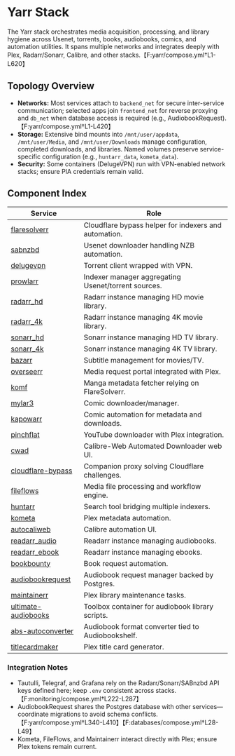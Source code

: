 # Yarr Stack

The Yarr stack orchestrates media acquisition, processing, and library hygiene across Usenet, torrents, books, audiobooks, comics, and automation utilities. It spans multiple networks and integrates deeply with Plex, Radarr/Sonarr, Calibre, and other stacks.【F:yarr/compose.yml†L1-L620】

## Topology Overview
- **Networks:** Most services attach to `backend_net` for secure inter-service communication; selected apps join `frontend_net` for reverse proxying and `db_net` when database access is required (e.g., AudiobookRequest).【F:yarr/compose.yml†L1-L420】
- **Storage:** Extensive bind mounts into `/mnt/user/appdata`, `/mnt/user/Media`, and `/mnt/user/Downloads` manage configuration, completed downloads, and libraries. Named volumes preserve service-specific configuration (e.g., `huntarr_data`, `kometa_data`).
- **Security:** Some containers (DelugeVPN) run with VPN-enabled network stacks; ensure PIA credentials remain valid.

## Component Index

| Service | Role |
| --- | --- |
| [flaresolverr](flaresolverr.md) | Cloudflare bypass helper for indexers and automation. |
| [sabnzbd](sabnzbd.md) | Usenet downloader handling NZB automation. |
| [delugevpn](delugevpn.md) | Torrent client wrapped with VPN. |
| [prowlarr](prowlarr.md) | Indexer manager aggregating Usenet/torrent sources. |
| [radarr_hd](radarr_hd.md) | Radarr instance managing HD movie library. |
| [radarr_4k](radarr_4k.md) | Radarr instance managing 4K movie library. |
| [sonarr_hd](sonarr_hd.md) | Sonarr instance managing HD TV library. |
| [sonarr_4k](sonarr_4k.md) | Sonarr instance managing 4K TV library. |
| [bazarr](bazarr.md) | Subtitle management for movies/TV. |
| [overseerr](overseerr.md) | Media request portal integrated with Plex. |
| [komf](komf.md) | Manga metadata fetcher relying on FlareSolverr. |
| [mylar3](mylar3.md) | Comic downloader/manager. |
| [kapowarr](kapowarr.md) | Comic automation for metadata and downloads. |
| [pinchflat](pinchflat.md) | YouTube downloader with Plex integration. |
| [cwad](cwad.md) | Calibre-Web Automated Downloader web UI. |
| [cloudflare-bypass](cloudflarebypass.md) | Companion proxy solving Cloudflare challenges. |
| [fileflows](fileflows.md) | Media file processing and workflow engine. |
| [huntarr](huntarr.md) | Search tool bridging multiple indexers. |
| [kometa](kometa.md) | Plex metadata automation. |
| [autocaliweb](autocaliweb.md) | Calibre automation UI. |
| [readarr_audio](readarr-audio.md) | Readarr instance managing audiobooks. |
| [readarr_ebook](readarr-ebook.md) | Readarr instance managing ebooks. |
| [bookbounty](bookbounty.md) | Book request automation. |
| [audiobookrequest](audiobookrequest.md) | Audiobook request manager backed by Postgres. |
| [maintainerr](maintainerr.md) | Plex library maintenance tasks. |
| [ultimate-audiobooks](ultimate-audiobooks.md) | Toolbox container for audiobook library scripts. |
| [abs-autoconverter](abs-autoconverter.md) | Audiobook format converter tied to Audiobookshelf. |
| [titlecardmaker](titlecardmaker.md) | Plex title card generator. |

### Integration Notes
- Tautulli, Telegraf, and Grafana rely on the Radarr/Sonarr/SABnzbd API keys defined here; keep `.env` consistent across stacks.【F:monitoring/compose.yml†L222-L287】
- AudiobookRequest shares the Postgres database with other services—coordinate migrations to avoid schema conflicts.【F:yarr/compose.yml†L340-L410】【F:databases/compose.yml†L28-L49】
- Kometa, FileFlows, and Maintainerr interact directly with Plex; ensure Plex tokens remain current.
